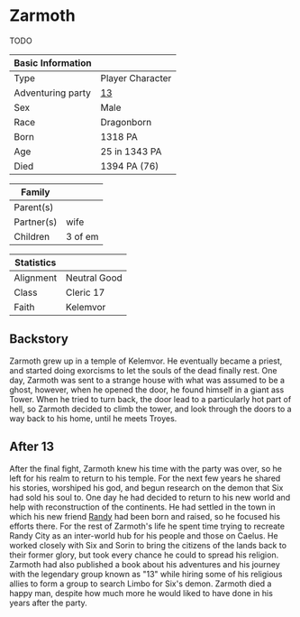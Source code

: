 # Zarmoth

TODO

| Basic Information | |
| - | - |
| Type | Player Character |
| Adventuring party | [13](13.md) |
| Sex | Male |
| Race | Dragonborn |
| Born | 1318 PA |
| Age | 25 in 1343 PA |
| Died | 1394 PA (76) |

| Family | |
| - | - |
| Parent(s) | |
| Partner(s) | wife |
| Children | 3 of em |

| Statistics | |
| - | - |
| Alignment | Neutral Good |
| Class | Cleric 17 |
| Faith | Kelemvor |

## Backstory

Zarmoth grew up in a temple of Kelemvor. He eventually became a priest, and started doing exorcisms to let the souls of the dead finally rest. One day, Zarmoth was sent to a strange house with what was assumed to be a ghost, however, when he opened the door, he found himself in a giant ass Tower. When he tried to turn back, the door lead to a particularly hot part of hell, so Zarmoth decided to climb the tower, and look through the doors to a way back to his home, until he meets Troyes.

## After 13

After the final fight, Zarmoth knew his time with the party was over, so he left for his realm to return to his temple. For the next few years he shared his stories, worshiped his god, and begun research on the demon that Six had sold his soul to. One day he had decided to return to his new world and help with reconstruction of the continents. He had settled in the town in which his new friend [Randy](../randy_randy.md) had been born and raised, so he focused his efforts there. For the rest of Zarmoth's life he spent time trying to recreate Randy City as an inter-world hub for his people and those on Caelus. He worked closely with Six and Sorin to bring the citizens of the lands back to their former glory, but took every chance he could to spread his religion. Zarmoth had also published a book about his adventures and his journey with the legendary group known as "13" while hiring some of his religious allies to form a group to search Limbo for Six's demon. Zarmoth died a happy man, despite how much more he would liked to have done in his years after the party.
